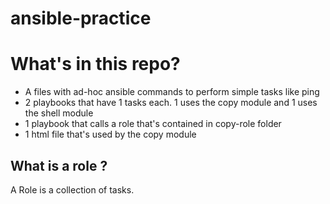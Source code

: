 # ansible-practice


# What's in this repo?

- A files with ad-hoc ansible commands to perform simple tasks like ping
- 2 playbooks that have 1 tasks each. 1 uses the copy module and 1 uses the shell module
- 1 playbook that calls a role that's contained in copy-role folder
- 1 html file that's used by the copy module


## What is a role ?
A Role is a collection of tasks.

